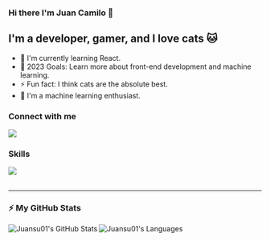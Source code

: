 ### Hi there I'm Juan Camilo 👋

## I'm a developer, gamer, and I love cats 🐱

- 🌱 I'm currently learning React.
- 🥅 2023 Goals: Learn more about front-end development and machine learning.
- ⚡ Fun fact: I think cats are the absolute best.
- 🤖 I'm a machine learning enthusiast.

### Connect with me

<a href="https://www.linkedin.com/in/juancamilocadavidvelasquez/">
    <img src="https://skillicons.dev/icons?i=linkedin" />
 </a>

<br />

### Skills

<a href="https://skillicons.dev">
  <img src="https://skillicons.dev/icons?i=git,html,css,js,ts,py,nodejs,react,bots,express,firebase,flask,gcp,github,linux,sequelize,mysql,postgres,postman,vscode&perline=5" />
</a>


<br />
<br />

---

### ⚡ My GitHub Stats

<img align="left" alt="Juansu01's GitHub Stats" src="https://github-readme-stats.vercel.app/api?username=Juansu01&show_icons=true&hide_border=false&title_color=ff652f&icon_color=FFE400&bg_color=09131B&text_color=ffffff&border_color=0c1a25" />

<img align="left" alt="Juansu01's Languages" src="https://github-readme-stats.vercel.app/api/top-langs/?username=Juansu01&layout=compact&theme=codeSTACKr" />

[linkedin]: https://www.linkedin.com/in/juancamilocadavidvelasquez/
